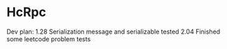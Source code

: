 # HcRpc
Dev plan:
1.28 Serialization message and serializable tested
2.04 Finished some leetcode problem tests
